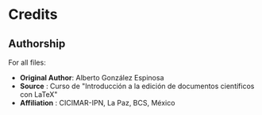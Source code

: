 # Credits

## Authorship

For all files:

- **Original Author**: Alberto González Espinosa
- **Source**         : Curso de "Introducción a la edición de documentos científicos con LaTeX"
- **Affiliation**    : CICIMAR-IPN, La Paz, BCS, México
